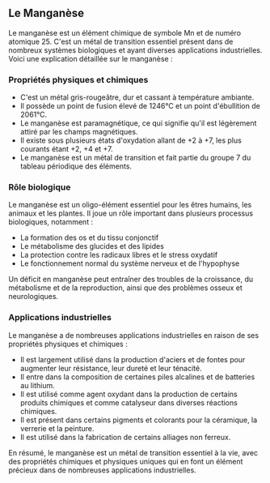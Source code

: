 ## Le Manganèse

Le manganèse est un élément chimique de symbole Mn et de numéro atomique 25. C'est un métal de transition essentiel présent dans de nombreux systèmes biologiques et ayant diverses applications industrielles. Voici une explication détaillée sur le manganèse :

### Propriétés physiques et chimiques

- C'est un métal gris-rougeâtre, dur et cassant à température ambiante.
- Il possède un point de fusion élevé de 1246°C et un point d'ébullition de 2061°C.
- Le manganèse est paramagnétique, ce qui signifie qu'il est légèrement attiré par les champs magnétiques.
- Il existe sous plusieurs états d'oxydation allant de +2 à +7, les plus courants étant +2, +4 et +7.
- Le manganèse est un métal de transition et fait partie du groupe 7 du tableau périodique des éléments.

### Rôle biologique

Le manganèse est un oligo-élément essentiel pour les êtres humains, les animaux et les plantes. Il joue un rôle important dans plusieurs processus biologiques, notamment :

- La formation des os et du tissu conjonctif
- Le métabolisme des glucides et des lipides
- La protection contre les radicaux libres et le stress oxydatif
- Le fonctionnement normal du système nerveux et de l'hypophyse

Un déficit en manganèse peut entraîner des troubles de la croissance, du métabolisme et de la reproduction, ainsi que des problèmes osseux et neurologiques.

### Applications industrielles

Le manganèse a de nombreuses applications industrielles en raison de ses propriétés physiques et chimiques :

- Il est largement utilisé dans la production d'aciers et de fontes pour augmenter leur résistance, leur dureté et leur ténacité.
- Il entre dans la composition de certaines piles alcalines et de batteries au lithium.
- Il est utilisé comme agent oxydant dans la production de certains produits chimiques et comme catalyseur dans diverses réactions chimiques.
- Il est présent dans certains pigments et colorants pour la céramique, la verrerie et la peinture.
- Il est utilisé dans la fabrication de certains alliages non ferreux.

En résumé, le manganèse est un métal de transition essentiel à la vie, avec des propriétés chimiques et physiques uniques qui en font un élément précieux dans de nombreuses applications industrielles.